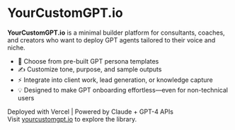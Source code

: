 # YourCustomGPT.io

**YourCustomGPT.io** is a minimal builder platform for consultants, coaches, and creators who want to deploy GPT agents tailored to their voice and niche.

- 🧩 Choose from pre-built GPT persona templates
- ✍️ Customize tone, purpose, and sample outputs
- ⚡ Integrate into client work, lead generation, or knowledge capture
- 💡 Designed to make GPT onboarding effortless—even for non-technical users

Deployed with Vercel | Powered by Claude + GPT-4 APIs  
Visit [yourcustomgpt.io](https://yourcustomgpt.io) to explore the library.
